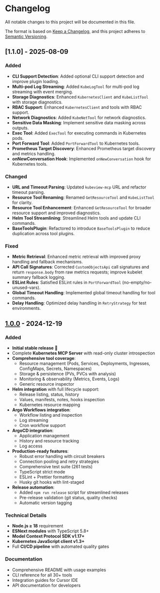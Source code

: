 # Changelog

All notable changes to this project will be documented in this file.

The format is based on [Keep a Changelog](https://keepachangelog.com/en/1.0.0/),
and this project adheres to [Semantic Versioning](https://semver.org/spec/v2.0.0.html).

## [1.1.0] - 2025-08-09

### Added
- **CLI Support Detection**: Added optional CLI support detection and improve plugin loading.
- **Multi-pod Log Streaming**: Added `KubeLogTool` for multi-pod log streaming with event merging.
- **Storage Diagnostics**: Enhanced `KubernetesClient` and `KubeListTool` with storage diagnostics.
- **RBAC Support**: Enhanced `KubernetesClient` and tools with RBAC support.
- **Network Diagnostics**: Added `KubeNetTool` for network diagnostics.
- **Sensitive Data Masking**: Implement sensitive data masking across outputs.
- **Exec Tool**: Added `ExecTool` for executing commands in Kubernetes pods.
- **Port Forward Tool**: Added `PortForwardTool` to Kubernetes tools.
- **Prometheus Target Discovery**: Enhanced Prometheus target discovery and metrics handling.
- **onNewConversation Hook**: Implemented `onNewConversation` hook for Kubernetes tools.

### Changed
- **URL and Timeout Parsing**: Updated `kubeview-mcp` URL and refactor timeout parsing.
- **Resource Tool Renaming**: Renamed `GetResourceTool` and `KubeListTool` for clarity.
- **Resource Tool Enhancement**: Enhanced `GetResourceTool` for broader resource support and improved diagnostics.
- **Helm Tool Streamlining**: Streamlined Helm tools and update CLI commands.
- **BaseToolsPlugin**: Refactored to introduce `BaseToolsPlugin` to reduce duplication across tool plugins.

### Fixed
- **Metric Retrieval**: Enhanced metric retrieval with improved proxy handling and fallback mechanisms.
- **API Call Signatures**: Corrected `CustomObjectsApi` call signatures and return `response.body` from raw metrics requests; improve kubelet summary fallback logging.
- **ESLint Rules**: Satisfied ESLint rules in `PortForwardTool` (no-empty/no-unused-vars).
- **Global Timeout Handling**: Implemented global timeout handling for tool commands.
- **Delay Handling**: Optimized delay handling in `RetryStrategy` for test environments.

## [1.0.0] - 2024-12-19

### Added
- **Initial stable release** 🎉
- Complete **Kubernetes MCP Server** with read-only cluster introspection
- **Comprehensive tool coverage**:
  - Resource management (Pods, Services, Deployments, Ingresses, ConfigMaps, Secrets, Namespaces)
  - Storage & persistence (PVs, PVCs with analysis)
  - Monitoring & observability (Metrics, Events, Logs)
  - Generic resource inspector
- **Helm integration** with full lifecycle support:
  - Release listing, status, history
  - Values, manifests, notes, hooks inspection
  - Kubernetes resource mapping
- **Argo Workflows integration**:
  - Workflow listing and inspection
  - Log streaming
  - Cron workflow support
- **ArgoCD integration**:
  - Application management
  - History and resource tracking
  - Log access
- **Production-ready features**:
  - Robust error handling with circuit breakers
  - Connection pooling and retry strategies
  - Comprehensive test suite (261 tests)
  - TypeScript strict mode
  - ESLint + Prettier formatting
  - Husky git hooks with lint-staged
- **Release automation**:
  - Added `npm run release` script for streamlined releases
  - Pre-release validation (git status, quality checks)
  - Automatic version tagging

### Technical Details
- **Node.js ≥ 18** requirement
- **ESNext modules** with TypeScript 5.8+
- **Model Context Protocol SDK v1.17+**
- **Kubernetes JavaScript client v1.3+**
- Full **CI/CD pipeline** with automated quality gates

### Documentation
- Comprehensive README with usage examples
- CLI reference for all 30+ tools
- Integration guides for Cursor IDE
- API documentation for developers

[1.0.0]: https://github.com/mikhae1/kubeview-mcp/releases/tag/v1.0.0